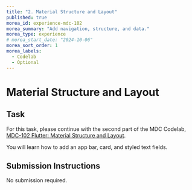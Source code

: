 ```yaml
---
title: "2. Material Structure and Layout"
published: true
morea_id: experience-mdc-102
morea_summary: "Add navigation, structure, and data."
morea_type: experience
# morea_start_date: "2024-10-06"
morea_sort_order: 1
morea_labels:
  - Codelab
  - Optional
---
```


# Material Structure and Layout

## Task

For this task, please continue with the second part of the MDC Codelab, [MDC-102 Flutter: Material Structure and Layout](https://codelabs.developers.google.com/codelabs/mdc-102-flutter#0).

You will learn how to add an app bar, card, and styled text fields.


## Submission Instructions

No submission required.

